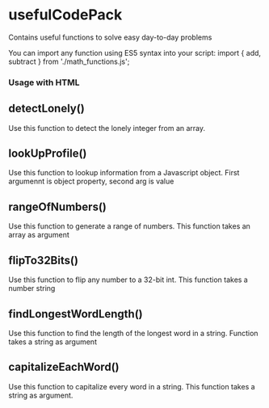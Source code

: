 # usefulCodePack
Contains useful  functions to solve easy day-to-day problems

You can import any function using ES5 syntax into your script:
import { add, subtract } from './math_functions.js';

### Usage with HTML <script> tag:
<script type="module" src="main.js"></script>

## detectLonely()
Use this function to detect the lonely integer from an array.

## lookUpProfile()
Use this function to lookup information from a Javascript object. First argumennt is object property, second arg is value

## rangeOfNumbers()
Use this function to generate a range of numbers. This function takes an array as argument

## flipTo32Bits()
Use this function to flip any number to a 32-bit int. This function takes a number string

## findLongestWordLength()
Use this function to find the length of the longest word in a string. Function takes a string as argument

## capitalizeEachWord()
Use this function to capitalize every word in a string. This function takes a string as argument.
